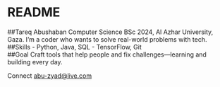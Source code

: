 # README
##Tareq Abushaban   Computer Science BSc 2024, Al Azhar University, Gaza. I’m a coder who wants to solve real-world problems with tech.    ##Skills   - Python, Java, SQL   - TensorFlow, Git    
##Goal   Craft tools that help people and fix challenges—learning and building every day.    

Connect  abu-zyad@live.com  
